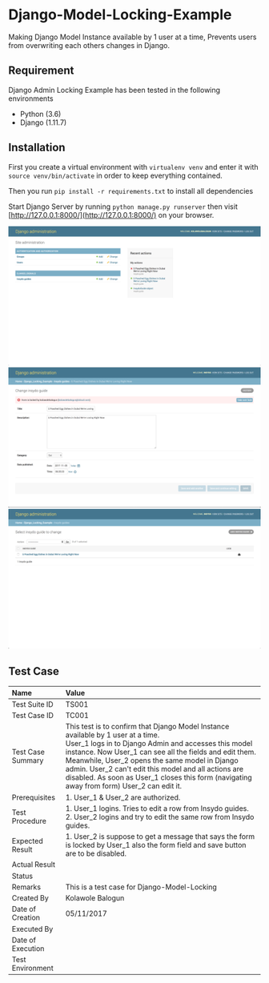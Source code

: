 # Django-Model-Locking-Example
Making Django Model Instance available by 1 user at a time, Prevents users from overwriting each others changes in Django.

## Requirement

Django Admin Locking Example has been tested in the following environments

* Python (3.6)
* Django (1.11.7)

## Installation

First you create a virtual environment with `virtualenv venv` and enter it with `source venv/bin/activate` in order to keep everything contained. 

Then you run `pip install -r requirements.txt` to install all dependencies

Start Django Server by running `python manage.py runserver` then visit [http://127.0.0.1:8000/](http://127.0.0.1:8000/) on your browser.


![screen shot](https://raw.githubusercontent.com/kolawolebalogun/Django-Model-Locking-Example/7438fc213361af6335f283f9adef90907b86b5c2/screenshots/Screen%20Shot%202017-11-04%20at%208.07.44%20PM.png)
![screen shot](https://raw.githubusercontent.com/kolawolebalogun/Django-Model-Locking-Example/7438fc213361af6335f283f9adef90907b86b5c2/screenshots/Screen%20Shot%202017-11-05%20at%206.52.59%20AM.png)
![screen shot](https://raw.githubusercontent.com/kolawolebalogun/Django-Model-Locking-Example/7438fc213361af6335f283f9adef90907b86b5c2/screenshots/Screen%20Shot%202017-11-05%20at%206.53.29%20AM.png)


## Test Case
Name | Value  
:--- | :--- 
Test Suite ID | TS001 
Test Case ID | TC001
Test Case Summary | This test is to confirm that Django Model Instance available by 1 user at a time. <br>User_1 logs in to Django Admin and accesses this model instance. Now User_1 can see all the fields and edit them. Meanwhile, User_2 opens the same model in Django admin. User_2 can't edit this model and all actions are disabled. As soon as User_1 closes this form (navigating away from form) User_2 can edit it.
Prerequisites | 1. User_1 & User_2 are authorized.
Test Procedure | 1.	User_1 logins. Tries to edit a row from Insydo guides.<br> 2. User_2 logins and try to edit the same row from Insydo guides.
Expected Result | 1. User_2 is suppose to get a message that says the form is locked by User_1 also the form field and save button are to be disabled.
Actual Result | 
Status | 
Remarks | This is a test case for Django-Model-Locking
Created By | Kolawole Balogun
Date of Creation | 05/11/2017
Executed By | 
Date of Execution | 
Test Environment | 